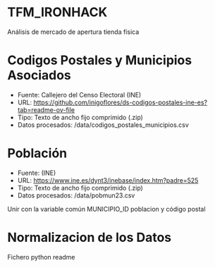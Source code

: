 # TFM_IRONHACK
Análisis de mercado de apertura tienda física

# Codigos Postales y Municipios Asociados
- Fuente: Callejero del Censo Electoral (INE)
- URL: https://github.com/inigoflores/ds-codigos-postales-ine-es?tab=readme-ov-file 
- Tipo: Texto de ancho fijo comprimido (.zip)
- Datos procesados: /data/codigos_postales_municipios.csv

# Población
- Fuente: (INE)
- URL: https://www.ine.es/dynt3/inebase/index.htm?padre=525 
- Tipo: Texto de ancho fijo comprimido (.zip)
- Datos procesados: /data/pobmun23.csv

Unir con la variable común MUNICIPIO_ID poblacion y código postal

# Normalizacion de los Datos
Fichero python readme

